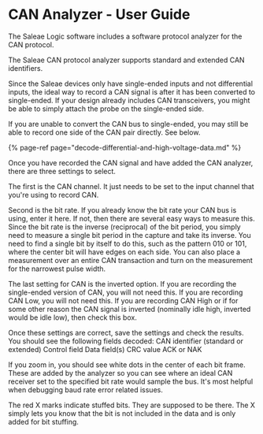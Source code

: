 # CAN Analyzer - User Guide

The Saleae Logic software includes a software protocol analyzer for the CAN protocol.

The Saleae CAN protocol analyzer supports standard and extended CAN identifiers.

Since the Saleae devices only have single-ended inputs and not differential inputs, the ideal way to record a CAN signal is after it has been converted to single-ended. If your design already includes CAN transceivers, you might be able to simply attach the probe on the single-ended side.

If you are unable to convert the CAN bus to single-ended, you may still be able to record one side of the CAN pair directly. See below.

{% page-ref page="decode-differential-and-high-voltage-data.md" %}

Once you have recorded the CAN signal and have added the CAN analyzer, there are three settings to select.

The first is the CAN channel. It just needs to be set to the input channel that you're using to record CAN.

Second is the bit rate. If you already know the bit rate your CAN bus is using, enter it here. If not, then there are several easy ways to measure this. Since the bit rate is the inverse \(reciprocal\) of the bit period, you simply need to measure a single bit period in the capture and take its inverse. You need to find a single bit by itself to do this, such as the pattern 010 or 101, where the center bit will have edges on each side. You can also place a measurement over an entire CAN transaction and turn on the measurement for the narrowest pulse width.

The last setting for CAN is the inverted option. If you are recording the single-ended version of CAN, you will not need this. If you are recording CAN Low, you will not need this. If you are recording CAN High or if for some other reason the CAN signal is inverted \(nominally idle high, inverted would be idle low\), then check this box.

Once these settings are correct, save the settings and check the results. You should see the following fields decoded: CAN identifier \(standard or extended\) Control field Data field\(s\) CRC value ACK or NAK

If you zoom in, you should see white dots in the center of each bit frame. These are added by the analyzer so you can see where an ideal CAN receiver set to the specified bit rate would sample the bus. It's most helpful when debugging baud rate error related issues.

The red X marks indicate stuffed bits. They are supposed to be there. The X simply lets you know that the bit is not included in the data and is only added for bit stuffing.

